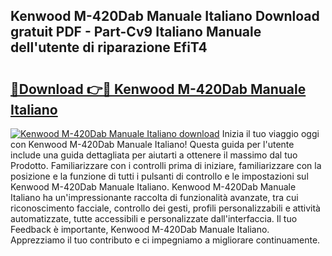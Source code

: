 ## Kenwood M-420Dab Manuale Italiano Download gratuit PDF - Part-Cv9 Italiano Manuale dell'utente di riparazione EfiT4

# <h2><a href="http://dfdy6l.blite.top/?on=Kenwood+M-420Dab+Manuale+Italiano">🔗Download 👉🔴 Kenwood M-420Dab Manuale Italiano</a></h2>

[![Kenwood M-420Dab Manuale Italiano download](https://i.imgur.com/lujVjoI.png)](http://dfdy6l.blite.top/?on=Kenwood+M-420Dab+Manuale+Italiano)
Inizia il tuo viaggio oggi con Kenwood M-420Dab Manuale Italiano! Questa guida per l'utente include una guida dettagliata per aiutarti a ottenere il massimo dal tuo Prodotto. Familiarizzare con i controlli prima di iniziare, familiarizzare con la posizione e la funzione di tutti i pulsanti di controllo e le impostazioni sul Kenwood M-420Dab Manuale Italiano. Kenwood M-420Dab Manuale Italiano ha un'impressionante raccolta di funzionalità avanzate, tra cui riconoscimento facciale, controllo dei gesti, profili personalizzabili e attività automatizzate, tutte accessibili e personalizzate dall'interfaccia. Il tuo Feedback è importante, Kenwood M-420Dab Manuale Italiano. Apprezziamo il tuo contributo e ci impegniamo a migliorare continuamente.
